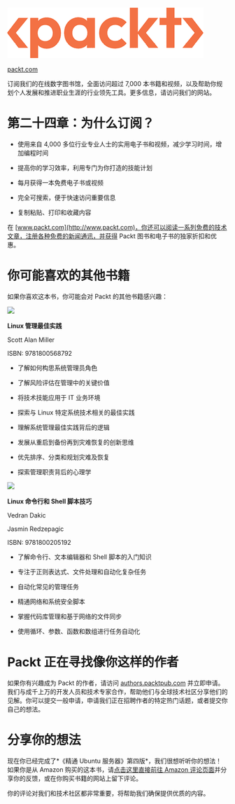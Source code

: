 ![](img/Image2470.png)

[packt.com](http://packt.com)

订阅我们的在线数字图书馆，全面访问超过 7,000 本书籍和视频，以及帮助你规划个人发展和推进职业生涯的行业领先工具。更多信息，请访问我们的网站。

# 第二十四章：为什么订阅？

+   使用来自 4,000 多位行业专业人士的实用电子书和视频，减少学习时间，增加编程时间

+   提高你的学习效率，利用专门为你打造的技能计划

+   每月获得一本免费电子书或视频

+   完全可搜索，便于快速访问重要信息

+   复制粘贴、打印和收藏内容

在 [www.packt.com](http://www.packt.com)，你还可以阅读一系列免费的技术文章，注册各种免费的新闻通讯，并获得 Packt 图书和电子书的独家折扣和优惠。

# 你可能喜欢的其他书籍

如果你喜欢这本书，你可能会对 Packt 的其他书籍感兴趣：

![](https://www.packtpub.com/product/linux-administration-best-practices/9781800568792?_ga=2.241478594.1148568648.1662973894-1283992011.1633000128)

**Linux 管理最佳实践**

Scott Alan Miller

ISBN: 9781800568792

+   了解如何构思系统管理员角色

+   了解风险评估在管理中的关键价值

+   将技术技能应用于 IT 业务环境

+   探索与 Linux 特定系统技术相关的最佳实践

+   理解系统管理最佳实践背后的逻辑

+   发展从重启到备份再到灾难恢复的创新思维

+   优先排序、分类和规划灾难及恢复

+   探索管理职责背后的心理学

![](https://www.packtpub.com/product/linux-command-line-and-shell-scripting-techniques/9781800205192?_ga=2.241478594.1148568648.1662973894-1283992011.1633000128)

**Linux 命令行和 Shell 脚本技巧**

Vedran Dakic

Jasmin Redzepagic

ISBN: 9781800205192

+   了解命令行、文本编辑器和 Shell 脚本的入门知识

+   专注于正则表达式、文件处理和自动化复杂任务

+   自动化常见的管理任务

+   精通网络和系统安全脚本

+   掌握代码库管理和基于网络的文件同步

+   使用循环、参数、函数和数组进行任务自动化

# Packt 正在寻找像你这样的作者

如果你有兴趣成为 Packt 的作者，请访问 [authors.packtpub.com](http://authors.packtpub.com) 并立即申请。我们与成千上万的开发人员和技术专家合作，帮助他们与全球技术社区分享他们的见解。你可以提交一般申请，申请我们正在招聘作者的特定热门话题，或者提交你自己的想法。

# 分享你的想法

现在你已经完成了*《精通 Ubuntu 服务器》第四版*，我们很想听听你的想法！如果你是从 Amazon 购买的这本书，请[点击这里直接前往 Amazon 评论页面](https://packt.link/r/1803234245)并分享你的反馈，或在你购买书籍的网站上留下评论。

你的评论对我们和技术社区都非常重要，将帮助我们确保提供优质的内容。

